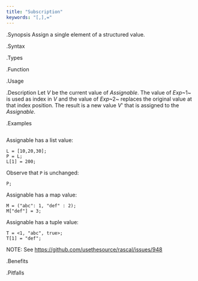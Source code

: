 ```yaml
---
title: "Subscription"
keywords: "[,],="
---
```


.Synopsis
Assign a single element of a structured value.

.Syntax

.Types

.Function
       
.Usage

.Description
Let _V_ be the current value of _Assignable_. The value of _Exp_~1~ is used as index in _V_ and 
the value of _Exp_~2~ replaces the original value at that index position. 
The result is a new value _V_' that is assigned to the _Assignable_.

.Examples
```rascal-shell
```
Assignable has a list value:
```rascal-shell,continue
L = [10,20,30];
P = L;
L[1] = 200;
```
Observe that `P` is unchanged:
```rascal-shell,continue
P;
```
Assignable has a map value:
```rascal-shell,continue
M = ("abc": 1, "def" : 2);
M["def"] = 3;
```
Assignable has a tuple value:
```rascal-shell,continue
T = <1, "abc", true>;
T[1] = "def";
```
NOTE: See https://github.com/usethesource/rascal/issues/948

.Benefits

.Pitfalls

